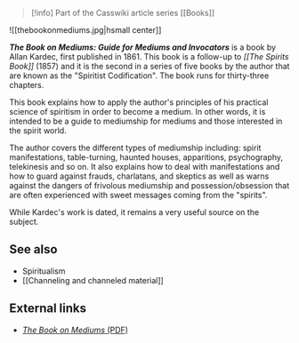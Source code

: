 > [!info] Part of the Casswiki article series [[Books]]

![[thebookonmediums.jpg|hsmall center]]


_**The Book on Mediums: Guide for Mediums and Invocators**_ is a book by Allan Kardec, first published in 1861. This book is a follow-up to _[[The Spirits Book]]_ (1857) and it is the second in a series of five books by the author that are known as the "Spiritist Codification". The book runs for thirty-three chapters.

This book explains how to apply the author's principles of his practical science of spiritism in order to become a medium. In other words, it is intended to be a guide to mediumship for mediums and those interested in the spirit world.

The author covers the different types of mediumship including: spirit manifestations, table-turning, haunted houses, apparitions, psychography, telekinesis and so on. It also explains how to deal with manifestations and how to guard against frauds, charlatans, and skeptics as well as warns against the dangers of frivolous mediumship and possession/obsession that are often experienced with sweet messages coming from the "spirits".

While Kardec's work is dated, it remains a very useful source on the subject.

See also
--------

*   Spiritualism
*   [[Channeling and channeled material]]

External links
--------------

*   [_The Book on Mediums_ (PDF)](http://www.allankardec.com/Allan_Kardec/Le_livre_des_mediums/lmed_us.pdf)